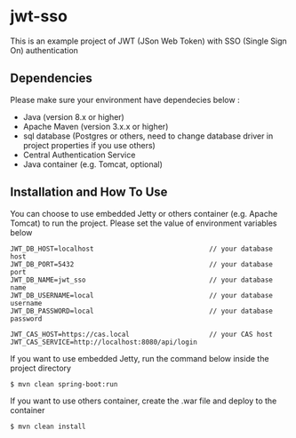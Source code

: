 # jwt-sso

This is an example project of JWT (JSon Web Token) with SSO (Single Sign On) authentication

## Dependencies
Please make sure your environment have dependecies below :
<ul>
<li>Java (version 8.x or higher)</li>
<li>Apache Maven (version 3.x.x or higher)</li>
<li>sql database (Postgres or others, need to change database driver in project properties if you use others)</li>
<li>Central Authentication Service</li>
<li>Java container (e.g. Tomcat, optional)</li>
</ul>

## Installation and How To Use
You can choose to use embedded Jetty or others container (e.g. Apache Tomcat) to run the project.
Please set the value of environment variables below
```
JWT_DB_HOST=localhost                             // your database host
JWT_DB_PORT=5432                                  // your database port
JWT_DB_NAME=jwt_sso                               // your database name
JWT_DB_USERNAME=local                             // your database username
JWT_DB_PASSWORD=local                             // your database password

JWT_CAS_HOST=https://cas.local                    // your CAS host
JWT_CAS_SERVICE=http://localhost:8080/api/login
```

If you want to use embedded Jetty, run the command below inside the project directory
```
$ mvn clean spring-boot:run
```

If you want to use others container, create the .war file and deploy to the container
```
$ mvn clean install
```
